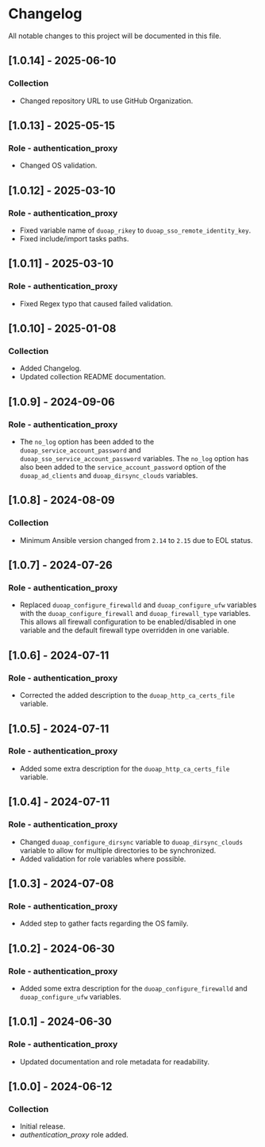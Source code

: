 # Changelog

All notable changes to this project will be documented in this file.

## [1.0.14] - 2025-06-10

### Collection

- Changed repository URL to use GitHub Organization.

## [1.0.13] - 2025-05-15

### Role - authentication_proxy

- Changed OS validation.

## [1.0.12] - 2025-03-10

### Role - authentication_proxy

- Fixed variable name of `duoap_rikey` to `duoap_sso_remote_identity_key`.
- Fixed include/import tasks paths.

## [1.0.11] - 2025-03-10

### Role - authentication_proxy

- Fixed Regex typo that caused failed validation.

## [1.0.10] - 2025-01-08

### Collection

- Added Changelog.
- Updated collection README documentation.

## [1.0.9] - 2024-09-06

### Role - authentication_proxy

- The `no_log` option has been added to the `duoap_service_account_password` and `duoap_sso_service_account_password` variables.  The `no_log` option has also been added to the `service_account_password` option of the `duoap_ad_clients` and `duoap_dirsync_clouds` variables.

## [1.0.8] - 2024-08-09

### Collection

- Minimum Ansible version changed from `2.14` to `2.15` due to EOL status.

## [1.0.7] - 2024-07-26

### Role - authentication_proxy

- Replaced `duoap_configure_firewalld` and `duoap_configure_ufw` variables with the `duoap_configure_firewall` and `duoap_firewall_type` variables. This allows all firewall configuration to be enabled/disabled in one variable and the default firewall type overridden in one variable.

## [1.0.6] - 2024-07-11

### Role - authentication_proxy

- Corrected the added description to the `duoap_http_ca_certs_file` variable.

## [1.0.5] - 2024-07-11

### Role - authentication_proxy

- Added some extra description for the `duoap_http_ca_certs_file` variable.

## [1.0.4] - 2024-07-11

### Role - authentication_proxy

- Changed `duoap_configure_dirsync` variable to `duoap_dirsync_clouds` variable to allow for multiple directories to be synchronized.
- Added validation for role variables where possible.

## [1.0.3] - 2024-07-08

### Role - authentication_proxy

- Added step to gather facts regarding the OS family.

## [1.0.2] - 2024-06-30

### Role - authentication_proxy

- Added some extra description for the `duoap_configure_firewalld` and `duoap_configure_ufw` variables.

## [1.0.1] - 2024-06-30

### Role - authentication_proxy

- Updated documentation and role metadata for readability.

## [1.0.0] - 2024-06-12

### Collection

- Initial release.
- *authentication_proxy* role added.
